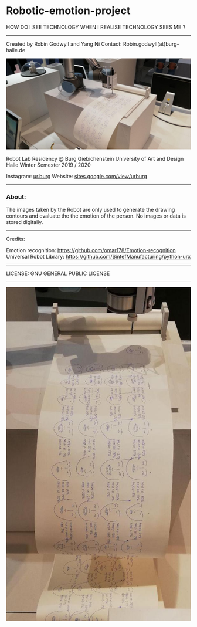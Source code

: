 # Robotic-emotion-project

HOW DO I SEE TECHNOLOGY
WHEN I REALISE
TECHNOLOGY SEES ME
 ?
___

Created by Robin Godwyll and Yang Ni
Contact: Robin.godwyll(at)burg-halle.de

![Robotic emotion project 2019](https://github.com/boundlessmaking/Robotic-emotion-project-DDW2019/blob/master/images/Robotic%20emotion%2003.jpg?raw=true "Installation at DDW 2019")

Robot Lab Residency @ Burg Giebichenstein University of Art and Design Halle
Winter Semester 2019 / 2020  
 
Instagram: [ur.burg](https://www.instagram.com/ur.burg/)
Website: [sites.google.com/view/urburg](https://sites.google.com/view/urburg)

___
### About:
The images taken by the Robot are only used to generate the drawing contours and evaluate the the emotion of the person. No images or data is stored digitally.

___
Credits:

Emotion recognition: https://github.com/omar178/Emotion-recognition
Universal Robot Library: https://github.com/SintefManufacturing/python-urx
___


LICENSE: GNU GENERAL PUBLIC LICENSE
___

![Robotic emotion project 2019](https://github.com/boundlessmaking/Robotic-emotion-project-DDW2019/blob/master/images/Robotic%20emotion%2001.jpg?raw=true )